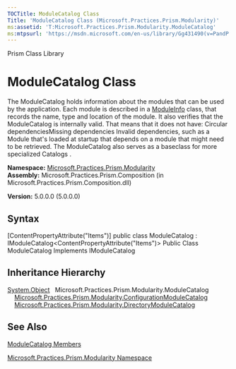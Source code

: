 ```yaml
---
TOCTitle: ModuleCatalog Class
Title: 'ModuleCatalog Class (Microsoft.Practices.Prism.Modularity)'
ms:assetid: 'T:Microsoft.Practices.Prism.Modularity.ModuleCatalog'
ms:mtpsurl: 'https://msdn.microsoft.com/en-us/library/Gg431490(v=PandP.50)'
---
```


Prism Class Library

ModuleCatalog Class
===================

The ModuleCatalog holds information about the modules that can be used by the application. Each module is described in a [ModuleInfo](https://msdn.microsoft.com/t:microsoft.practices.prism.modularity.moduleinfo) class, that records the name, type and location of the module. It also verifies that the ModuleCatalog is internally valid. That means that it does not have: Circular dependenciesMissing dependencies Invalid dependencies, such as a Module that's loaded at startup that depends on a module that might need to be retrieved. The ModuleCatalog also serves as a baseclass for more specialized Catalogs .

**Namespace:** [Microsoft.Practices.Prism.Modularity](https://msdn.microsoft.com/n:microsoft.practices.prism.modularity)
**Assembly:** Microsoft.Practices.Prism.Composition (in Microsoft.Practices.Prism.Composition.dll)

**Version:** 5.0.0.0 (5.0.0.0)

## Syntax


[ContentPropertyAttribute("Items")\] public class ModuleCatalog : IModuleCatalog&lt;ContentPropertyAttribute("Items")&gt; Public Class ModuleCatalog Implements IModuleCatalog

Inheritance Hierarchy
---------------------

<span id="familyToggle"></span>[System.Object](http://msdn.microsoft.com/en-us/library/e5kfa45b)
  Microsoft.Practices.Prism.Modularity.ModuleCatalog
    [Microsoft.Practices.Prism.Modularity.ConfigurationModuleCatalog](https://msdn.microsoft.com/t:microsoft.practices.prism.modularity.configurationmodulecatalog)
    [Microsoft.Practices.Prism.Modularity.DirectoryModuleCatalog](https://msdn.microsoft.com/t:microsoft.practices.prism.modularity.directorymodulecatalog)

See Also
--------


[ModuleCatalog Members](https://msdn.microsoft.com/allmembers.t:microsoft.practices.prism.modularity.modulecatalog)

[Microsoft.Practices.Prism.Modularity Namespace](https://msdn.microsoft.com/n:microsoft.practices.prism.modularity)
